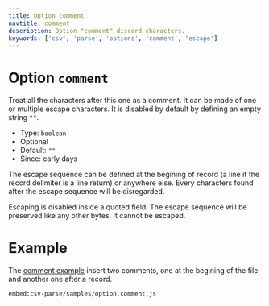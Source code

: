 ```yaml
---
title: Option comment
navtitle: comment
description: Option "comment" discard characters.
keywords: ['csv', 'parse', 'options', 'comment', 'escape']
---
```


# Option `comment`

Treat all the characters after this one as a comment. It can be made of one or multiple escape characters. It is disabled by default by defining an empty string `""`.

* Type: `boolean`
* Optional
* Default: `""`
* Since: early days

The escape sequence can be defined at the begining of record (a line if the record delimiter is a line return) or anywhere else. Every characters found after the escape sequence will be disregarded.

Escaping is disabled inside a quoted field. The escape sequence will be preserved like any other bytes. It cannot be escaped.

# Example

The [comment example](https://github.com/adaltas/node-csv/blob/master/packages/csv-parse/samples/option.comment.js) insert two comments, one at the begining of the file and another one after a record.

`embed:csv-parse/samples/option.comment.js`
